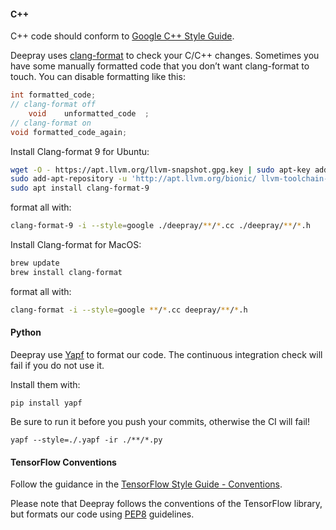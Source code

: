 #### C++
C++ code should conform to [Google C++ Style Guide](https://google.github.io/styleguide/cppguide.html).

Deepray uses [clang-format](https://clang.llvm.org/docs/ClangFormat.html)
to check your C/C++ changes. Sometimes you have some manually formatted
code that you don’t want clang-format to touch.
You can disable formatting like this:

```cpp
int formatted_code;
// clang-format off
    void    unformatted_code  ;
// clang-format on
void formatted_code_again;
```

Install Clang-format 9 for Ubuntu:

```bash
wget -O - https://apt.llvm.org/llvm-snapshot.gpg.key | sudo apt-key add - 
sudo add-apt-repository -u 'http://apt.llvm.org/bionic/ llvm-toolchain-bionic-9 main'
sudo apt install clang-format-9
```

format all with:
```bash
clang-format-9 -i --style=google ./deepray/**/*.cc ./deepray/**/*.h
```

Install Clang-format for MacOS:
```bash
brew update
brew install clang-format
```

format all with:
```bash
clang-format -i --style=google **/*.cc deepray/**/*.h
```

#### Python
Deepray use [Yapf](https://github.com/google/yapf) to format our code.
The continuous integration check will fail if you do not use it.

Install them with:
```
pip install yapf
```

Be sure to run it before you push your commits, otherwise the CI will fail!

```
yapf --style=./.yapf -ir ./**/*.py
```

#### TensorFlow Conventions

Follow the guidance in the [TensorFlow Style Guide - Conventions](https://www.tensorflow.org/community/contribute/code_style#tensorflow_conventions_and_special_uses).

Please note that Deepray follows the conventions of the TensorFlow library, but formats our code using [PEP8](https://www.python.org/dev/peps/pep-0008/) guidelines.
